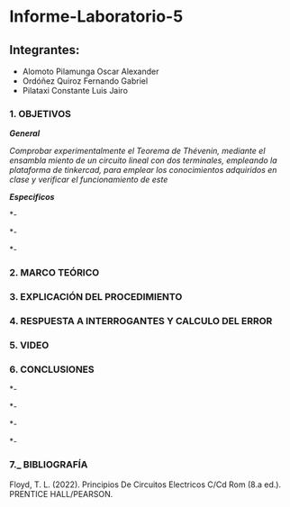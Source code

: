 # Informe-Laboratorio-5

## Integrantes:

  * Alomoto Pilamunga Oscar Alexander
  * Ordóñez Quiroz Fernando Gabriel
  * Pilataxi Constante Luis Jairo

### 1. OBJETIVOS

***General***

*Comprobar experimentalmente el Teorema de Thévenin, mediante el ensambla miento de un circuito lineal con dos terminales, empleando la plataforma de tinkercad, para emplear los conocimientos adquiridos en clase y verificar el funcionamiento de este*
 
***Especificos*** 

*- 

*- 

*-

### 2. MARCO TEÓRICO



### 3. EXPLICACIÓN DEL PROCEDIMIENTO




### 4. RESPUESTA A INTERROGANTES Y CALCULO DEL ERROR





### 5. VIDEO



### 6. CONCLUSIONES

*- 

*-

*-

*- 

### 7._ BIBLIOGRAFÍA

Floyd, T. L. (2022). Principios De Circuitos Electricos C/Cd Rom (8.a ed.). PRENTICE HALL/PEARSON.
